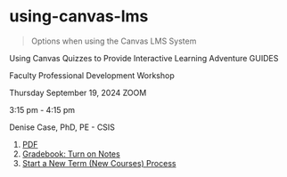 # using-canvas-lms

> Options when using the Canvas LMS System

Using Canvas Quizzes to Provide Interactive Learning Adventure GUIDES

Faculty Professional Development Workshop

Thursday September 19, 2024 ZOOM

3:15 pm - 4:15 pm

Denise Case, PhD, PE - CSIS

1. [PDF](./https://github.com/denisecase/using-canvas-lms/blob/main/UsingCanvasQuizzestoProvideInteractiveLearningAdventureGUIDES.pdf)
3. [Gradebook: Turn on Notes](./gradebook-turn-on-notes.md)
4. [Start a New Term (New Courses) Process](./start-new-term.md)
